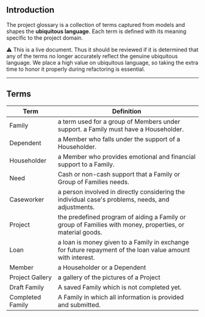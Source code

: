 ## Introduction

The project glossary is a collection of terms captured from models and shapes the **ubiquitous language**. Each term is defined with its meaning specific to the project domain.

<aside>
⚠️ This is a live document. Thus it should be reviewed if it is determined that any of the terms no longer accurately reflect the genuine ubiquitous language. We place a high value on ubiquitous language, so taking the extra time to honor it properly during refactoring is essential.

</aside>

---

## Terms

| Term             | Definition                                                                                                 |
| ---------------- | ---------------------------------------------------------------------------------------------------------- |
| Family           | a term used for a group of Members under support. a Family must have a Householder.                        |
| Dependent        | a Member who falls under the support of a Householder.                                                     |
| Householder      | a Member who provides emotional and financial support to a Family.                                         |
| Need             | Cash or non-cash support that a Family or Group of Families needs.                                         |
| Caseworker       | a person involved in directly considering the individual case's problems, needs, and adjustments.          |
| Project          | the predefined program of aiding a Family or group of Families with money, properties, or material goods.  |
| Loan             | a loan is money given to a Family in exchange for future repayment of the loan value amount with interest. |
| Member           | a Householder or a Dependent                                                                               |
| Project Gallery  | a gallery of the pictures of a Project                                                                     |
| Draft Family     | A saved Family which is not completed yet.                                                                 |
| Completed Family | A Family in which all information is provided and submitted.                                               |
